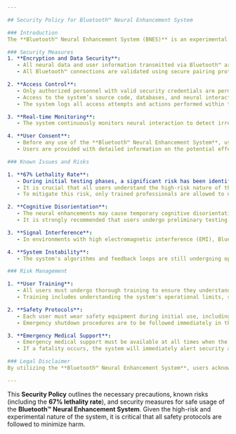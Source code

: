 ```yaml
---

## Security Policy for Bluetooth™ Neural Enhancement System

### Introduction
The **Bluetooth™ Neural Enhancement System (BNES)** is an experimental system designed to enhance cognitive abilities through neural stimulation via Bluetooth™-enabled devices. This system employs cutting-edge technology to interface directly with the human brain and modify cognitive functions. Given the novel and high-risk nature of the technology, this policy outlines the necessary security measures, known issues, and precautions that must be followed by all users and researchers.

### Security Measures
1. **Encryption and Data Security**:
   - All neural data and user information transmitted via Bluetooth™ are encrypted using industry-standard AES-256 encryption. This ensures that any communication between the device and the neural interface is secure.
   - All Bluetooth™ connections are validated using secure pairing protocols to prevent unauthorized access or tampering.

2. **Access Control**:
   - Only authorized personnel with valid security credentials are permitted to modify or update the neural interface firmware.
   - Access to the system’s source code, databases, and neural interaction algorithms is restricted to approved researchers and developers.
   - The system logs all access attempts and actions performed within the neural interface environment for security auditing purposes.

3. **Real-time Monitoring**:
   - The system continuously monitors neural interaction to detect irregularities or dangerous feedback loops. If any abnormal activity is detected, the system will automatically shut down to protect the user from potential harm.

4. **User Consent**:
   - Before any use of the **Bluetooth™ Neural Enhancement System**, users must explicitly consent to the terms and risks associated with the technology, including the known risks of severe cognitive and neurological effects.
   - Users are provided with detailed information on the potential effects of the system, including the documented **67% lethality rate** in early testing phases.

### Known Issues and Risks

1. **67% Lethality Rate**:
   - During initial testing phases, a significant risk has been identified: approximately **67% lethality rate**. This rate reflects the probability of fatal outcomes due to severe neural interference or electrical overload during system usage.
   - It is crucial that all users understand the high-risk nature of this technology, particularly during the experimental and unoptimized stages.
   - To mitigate this risk, only trained professionals are allowed to use the system during these early phases. No unsupervised use is permitted.

2. **Cognitive Disorientation**:
   - The neural enhancements may cause temporary cognitive disorientation, memory loss, or emotional instability in some users, particularly those who are unprepared for the intensity of the stimuli.
   - It is strongly recommended that users undergo preliminary testing and cognitive assessments before utilizing the system.

3. **Signal Interference**:
   - In environments with high electromagnetic interference (EMI), Bluetooth™ signals may be unstable, leading to potentially dangerous signal miscommunications. Users must ensure they operate the system in environments free from heavy EMI sources.

4. **System Instability**:
   - The system's algorithms and feedback loops are still undergoing optimization. As a result, users may experience unexpected side effects, including dizziness, nausea, and confusion, which may occur intermittently.

### Risk Management

1. **User Training**:
   - All users must undergo thorough training to ensure they understand the operational procedures and the risks involved with using the **Bluetooth™ Neural Enhancement System**.
   - Training includes understanding the system's operational limits, safety procedures in case of emergency, and how to properly connect and disconnect the neural interface.

2. **Safety Protocols**:
   - Each user must wear safety equipment during initial use, including **neural feedback shields** that mitigate the electrical interference and reduce risks associated with prolonged neural stimulation.
   - Emergency shutdown procedures are to be followed immediately in the event of system failure or user distress.

3. **Emergency Medical Support**:
   - Emergency medical support must be available at all times when the system is in use. Medical personnel should be trained in handling neural interface-related injuries and complications.
   - If a fatality occurs, the system will immediately alert security and medical teams for prompt investigation and response.

### Legal Disclaimer
By utilizing the **Bluetooth™ Neural Enhancement System**, users acknowledge and accept the risks involved, including the potential for fatal outcomes during early-stage testing. The developers of the **Bluetooth™ Neural Enhancement System** are not responsible for any harm, injury, or death that may result from its use. All users must sign a waiver and submit medical clearance before engaging with the system.

---
```


This **Security Policy** outlines the necessary precautions, known risks (including the **67% lethality rate**), and security measures for safe usage of the **Bluetooth™ Neural Enhancement System**. Given the high-risk and experimental nature of the system, it is critical that all safety protocols are followed to minimize harm.

